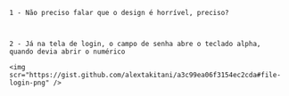 
    1 - Não preciso falar que o design é horrível, preciso?



    2 - Já na tela de login, o campo de senha abre o teclado alpha, 
    quando devia abrir o numérico

    <img scr="https://gist.github.com/alextakitani/a3c99ea06f3154ec2cda#file-login-png" />



